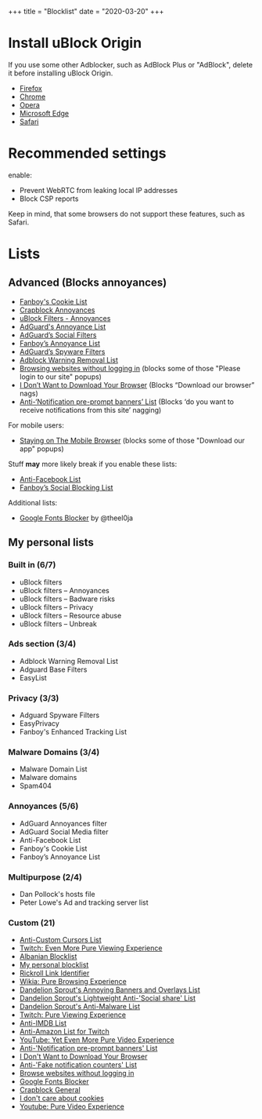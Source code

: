 +++
title = "Blocklist"
date = "2020-03-20"
+++

# Install uBlock Origin

If you use some other Adblocker, such as AdBlock Plus or "AdBlock", delete it before installing uBlock Origin.

*   [Firefox](https://addons.mozilla.org/en-US/firefox/addon/ublock-origin/)
*   [Chrome](https://chrome.google.com/webstore/detail/ublock-origin/cjpalhdlnbpafiamejdnhcphjbkeiagm)
*   [Opera](https://addons.opera.com/en/extensions/details/ublock/)
*   [Microsoft Edge](https://www.microsoft.com/en-us/p/ublock-origin/9nblggh444l4?activetab=pivot%3Aoverviewtab)
*   [Safari](https://safari-extensions.apple.com/details/?id=com.el1t.uBlock-3NU33NW2M3)

# Recommended settings

enable:

*   Prevent WebRTC from leaking local IP addresses
*   Block CSP reports

Keep in mind, that some browsers do not support these features, such as Safari.

# Lists

## Advanced (Blocks annoyances)

*   [Fanboy's Cookie List](https://subscribe.adblockplus.org/?location=https://secure.fanboy.co.nz/fanboy-cookiemonster.txt&title=Fanboy's%20Cookie%20List)
*   [Crapblock Annoyances](https://subscribe.adblockplus.org/?location=https://crapblock.theel0ja.info/crapblock-annoyances.txt?src=uborec-advanced&title=CrapBlock%20Annoyances&requiresLocation=https://crapblock.theel0ja.info/crapblock-annoyances.txt?src=uborec-advanced)
*   [uBlock Filters - Annoyances](https://subscribe.adblockplus.org/?location=https://raw.githubusercontent.com/uBlockOrigin/uAssets/master/filters/annoyances.txt&title=uBlock%20filters%20–%20Annoyances)
*   [AdGuard's Annoyance List](https://subscribe.adblockplus.org/?location=https://filters.adtidy.org/extension/ublock/filters/14.txt&title=AdGuard's%20Annoyance%20List)
*   [AdGuard’s Social Filters](https://subscribe.adblockplus.org/?location=https://filters.adtidy.org/extension/ublock/filters/4.txt&title=AdGuard%27s%20Social%20Filters)
*   [Fanboy’s Annoyance List](https://subscribe.adblockplus.org/?location=https://fanboy.co.nz/fanboy-annoyance.txt&title=Fanboy’s%20Annoyance%20List)
*   [AdGuard’s Spyware Filters](https://subscribe.adblockplus.org/?location=https://filters.adtidy.org/extension/ublock/filters/3.txt&title=Adguard%20Spyware%20Filters)
*   [Adblock Warning Removal List](https://subscribe.adblockplus.org/?location=https://easylist-downloads.adblockplus.org/antiadblockfilters.txt&title=Adblock%20Warning%20Removal%20List)
*   [Browsing websites without logging in](https://subscribe.adblockplus.org/?location=https://raw.githubusercontent.com/DandelionSprout/adfilt/master/BrowseWebsitesWithoutLoggingIn.txt&title=Browse%20websites%20without%20logging%20in) (blocks some of those "Please login to our site" popups)
*   [I Don’t Want to Download Your Browser](https://subscribe.adblockplus.org/?location=https://raw.githubusercontent.com/DandelionSprout/adfilt/master/I%20Don%27t%20Want%20to%20Download%20Your%20Browser.txt&title=I%20Don%27t%20Want%20to%20Download%20Your%20Browser) (Blocks “Download our browser” nags)
*   [Anti-‘Notification pre-prompt banners’ List](https://subscribe.adblockplus.org/?location=https://raw.githubusercontent.com/DandelionSprout/adfilt/master/Anti-%27Notification%20pre-prompt%20banners%27%20List.txt&title=Anti-%27Notification%20pre-prompt%20banners%27%20List) (Blocks ‘do you want to receive notifications from this site’ nagging)

For mobile users:

*   [Staying on The Mobile Browser](https://subscribe.adblockplus.org/?location=https%3A%2F%2Fraw.githubusercontent.com%2FDandelionSprout%2Fadfilt%2Fmaster%2Fstayingonbrowser%2FStaying%2520On%2520The%2520Phone%2520Browser&title=Staying%20On%20The%20Phone%20Browser) (blocks some of those "Download our app" popups)

Stuff **may** more likely break if you enable these lists:

*   [Anti-Facebook List](https://subscribe.adblockplus.org/?location=https://fanboy.co.nz/fanboy-antifacebook.txt&title=Anti-Facebook%20List)
*   [Fanboy’s Social Blocking List](https://subscribe.adblockplus.org/?location=https://fanboy.co.nz/fanboy-social.txt&title=Anti-Facebook%20List)

Additional lists:

*   [Google Fonts Blocker](https://subscribe.adblockplus.org/?location=https://raw.githubusercontent.com/theel0ja/CrapBlock/master/block-googlefonts.txt&title=Google%20Fonts%20Blocker) by @theel0ja

## My personal lists

### Built in (6/7)

*   uBlock filters
*   uBlock filters – Annoyances
*   uBlock filters – Badware risks
*   uBlock filters – Privacy
*   uBlock filters – Resource abuse
*   uBlock filters – Unbreak

### Ads section (3/4)

*   Adblock Warning Removal List
*   Adguard Base Filters
*   EasyList

### Privacy (3/3)

*   Adguard Spyware Filters
*   EasyPrivacy
*   Fanboy's Enhanced Tracking List

### Malware Domains (3/4)

*   Malware Domain List
*   Malware domains
*   Spam404

### Annoyances (5/6)

*   AdGuard Annoyances filter
*   AdGuard Social Media filter
*   Anti-Facebook List
*   Fanboy's Cookie List
*   Fanboy’s Annoyance List

### Multipurpose (2/4)

*   Dan Pollock's hosts file
*   Peter Lowe's Ad and tracking server list

### Custom (21)

*   [Anti-Custom Cursors List](https://subscribe.adblockplus.org/?location=https://raw.githubusercontent.com/DandelionSprout/adfilt/master/Anti-'Custom%2520cursors'%2520List.txt&title=Anti-Custom%20Cursors%20List)
*   [Twitch: Even More Pure Viewing Experience](https://subscribe.adblockplus.org/?location=https://raw.githubusercontent.com/DandelionSprout/adfilt/master/TwitchEvenMorePureViewingExperience.txt&title=Twitch:%20Even%20More%20Pure%20Viewing%20Experience)
*   [Albanian Blocklist](https://subscribe.adblockplus.org/?location=https://raw.githubusercontent.com/AnXh3L0/blocklist/master/albanian-easylist-addition/Albania.txt&title=Albanian%20Blocklist)
*   [My personal blocklist](https://subscribe.adblockplus.org/?location=https://raw.githubusercontent.com/AnXh3L0/blocklist/master/personal.txt&title=Remove%20Annoyances)
*   [Rickroll Link Identifier](https://subscribe.adblockplus.org/?location=https://raw.githubusercontent.com/DandelionSprout/adfilt/master/RickrollLinkIdentifier.txt&title=Rickroll%20Link%20Identifier)
*   [Wikia: Pure Browsing Experience](https://subscribe.adblockplus.org/?location=https://raw.githubusercontent.com/DandelionSprout/adfilt/master/WikiaPureBrowsingExperience.txt&title=Wikia:%20Pure%20Browsing%20Experience)
*   [Dandelion Sprout's Annoying Banners and Overlays List](https://subscribe.adblockplus.org/?location=https://raw.githubusercontent.com/DandelionSprout/adfilt/master/AnnoyingBannersAndOverlays.txt&title=Dandelion%20Sprout's%20Annoying%20Banners%20and%20Overlays%20List)
*   [Dandelion Sprout's Lightweight Anti-'Social share' List](https://subscribe.adblockplus.org/?location=https://raw.githubusercontent.com/DandelionSprout/adfilt/master/SocialShareList.txt&title=Dandelion%20Sprout's%20Lightweight%20Anti-'Social%20share'%20List)
*   [Dandelion Sprout's Anti-Malware List​](https://subscribe.adblockplus.org/?location=https://raw.githubusercontent.com/DandelionSprout/adfilt/master/Dandelion%2520Sprout's%2520Anti-Malware%2520List.txt&title=Dandelion%20Sprout's%20Anti-Malware%20List​)
*   [Twitch: Pure Viewing Experience](https://subscribe.adblockplus.org/?location=https://raw.githubusercontent.com/DandelionSprout/adfilt/master/TwitchPureViewingExperience.txt&title=Twitch:%20Pure%20Viewing%20Experience)
*   [Anti-IMDB List](https://subscribe.adblockplus.org/?location=https://raw.githubusercontent.com/DandelionSprout/adfilt/master/Anti-IMDB%20List.txt&title=Anti-IMDB%20List)
*   [Anti-Amazon List for Twitch​](https://subscribe.adblockplus.org/?location=https://raw.githubusercontent.com/DandelionSprout/adfilt/master/AntiAmazonListForTwitch.txt&title=Anti-Amazon%20List%20for%20Twitch​)
*   [YouTube: Yet Even More Pure Video Experience](https://subscribe.adblockplus.org/?location=https://raw.githubusercontent.com/DandelionSprout/adfilt/master/YouTubeYetEvenMorePureVideoExperience.txt&title=YouTube:%20Yet%20Even%20More%20Pure%20Video%20Experience)
*   [Anti-'Notification pre-prompt banners' List](https://subscribe.adblockplus.org/?location=https://raw.githubusercontent.com/DandelionSprout/adfilt/master/Anti-'Notification%20pre-prompt%20banners'%20List.txt&title=Anti-'Notification%20pre-prompt%20banners'%20List)
*   [I Don't Want to Download Your Browser](https://subscribe.adblockplus.org/?location=https://raw.githubusercontent.com/DandelionSprout/adfilt/master/I%20Don't%20Want%20to%20Download%20Your%20Browser.txt&title=I%20Don't%20Want%20to%20Download%20Your%20Browser)
*   [Anti-'Fake notification counters' List​](https://subscribe.adblockplus.org/?location=https://raw.githubusercontent.com/DandelionSprout/adfilt/master/Android%2520Scum%2520Class%2520%25E2%2580%2594%2520Fake%2520notification%2520counters.txt)
*   [Browse websites without logging in](https://subscribe.adblockplus.org/?location=https://raw.githubusercontent.com/DandelionSprout/adfilt/master/BrowseWebsitesWithoutLoggingIn.txt&title=Browse%20websites%20without%20logging%20in)
*   [Google Fonts Blocker](https://subscribe.adblockplus.org/?location=https://raw.githubusercontent.com/theel0ja/CrapBlock/master/block-googlefonts.txt&title=Google%20Fonts%20Blocker)
*   [Crapblock General](https://subscribe.adblockplus.org/?location=https://raw.githubusercontent.com/theel0ja/CrapBlock/master/crapblock-annoyances.txt&title=Crapblock%20General)
*   [I don't care about cookies](https://subscribe.adblockplus.org/?location=https://www.i-dont-care-about-cookies.eu/abp/&title=I%20don't%20care%20about%20cookies)
*   [Youtube: Pure Video Experience](https://subscribe.adblockplus.org/?location=https://easylist-downloads.adblockplus.org/yt_annoyances_full.txt&title=Youtube:%20Pure%20Video%20Experience)